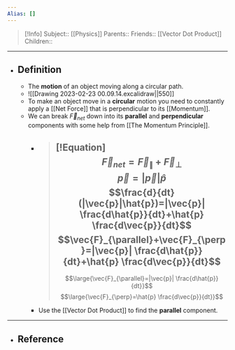 ```yaml
---
Alias: []
---
```

> [!Info]
> Subject:: [[Physics]]
> Parents:: 
> Friends:: [[Vector Dot Product]]
> Children:: 
---
- ## Definition
	- The **motion** of an object moving along a circular path.
	- ![[Drawing 2023-02-23 00.09.14.excalidraw||550]]
	- To make an object move in a **circular** motion you need to constantly apply a [[Net Force]] that is perpendicular to its [[Momentum]].
	- We can break $\vec{F}_{net}$ down into its **parallel** and **perpendicular** components with some help from [[The Momentum Principle]].
		- > [!Equation]
		  > $$\vec{F}_{net}=\vec{F}_{\parallel}+\vec{F}_{\perp}$$
		  > $$\vec{p}=|\vec{p}|\hat{p}$$
		  > $$\frac{d}{dt}(|\vec{p}|\hat{p})=|\vec{p}| \frac{d\hat{p}}{dt}+\hat{p} \frac{d\vec{p}}{dt}$$
		  > $$\vec{F}_{\parallel}+\vec{F}_{\perp}=|\vec{p}| \frac{d\hat{p}}{dt}+\hat{p} \frac{d\vec{p}}{dt}$$
		  > ---
		  > $$\large{\vec{F}_{\parallel}=|\vec{p}| \frac{d\hat{p}}{dt}}$$
		  > $$\large{\vec{F}_{\perp}=\hat{p} \frac{d\vec{p}}{dt}}$$
		- Use the [[Vector Dot Product]] to find the **parallel** component.
---
- ## Reference